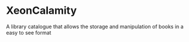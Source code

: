 # XeonCalamity
A library catalogue that allows the storage and manipulation of books in a easy to see format
